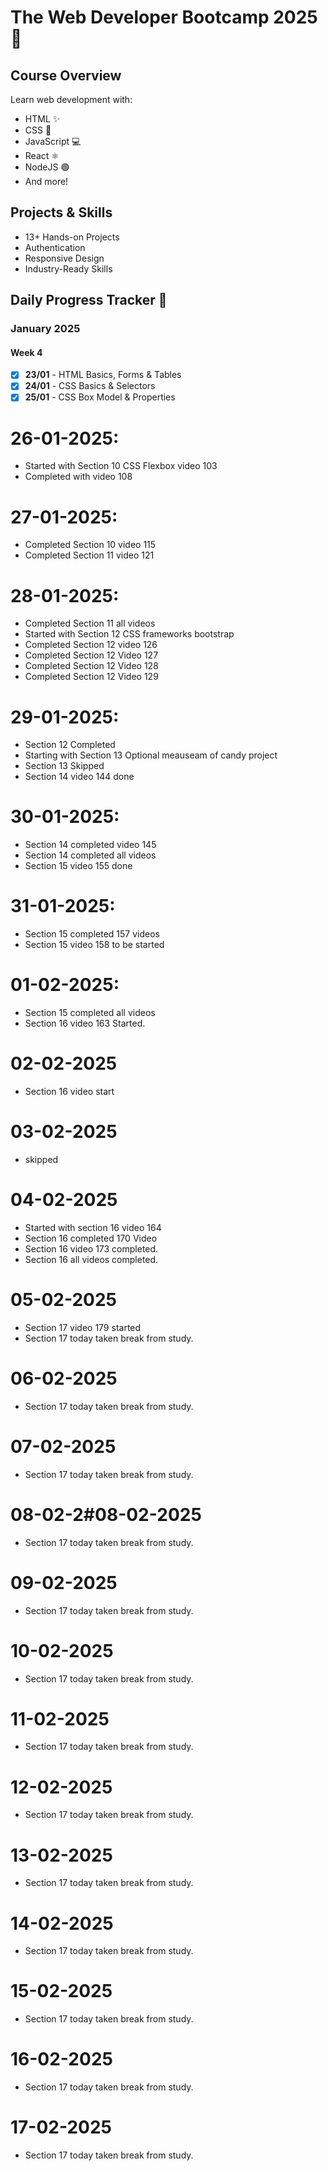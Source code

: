 # The Web Developer Bootcamp 2025 🚀

## Course Overview
Learn web development with:
- HTML ✨
- CSS 🎨
- JavaScript 💻
- React ⚛️
- NodeJS 🟢
- And more! 

## Projects & Skills
- 13+ Hands-on Projects
- Authentication
- Responsive Design
- Industry-Ready Skills

## Daily Progress Tracker 📅

### January 2025
#### Week 4
- [x] **23/01** - HTML Basics, Forms & Tables
- [x] **24/01** - CSS Basics & Selectors
- [x] **25/01** - CSS Box Model & Properties

# 26-01-2025:
* Started with Section 10 CSS Flexbox video 103
* Completed with video 108

# 27-01-2025:
* Completed Section 10 video 115
* Completed Section 11 video 121

# 28-01-2025:
* Completed Section 11 all videos
* Started with Section 12 CSS frameworks bootstrap
* Completed Section 12 video 126
* Completed Section 12 Video 127 
* Completed Section 12 Video 128
* Completed Section 12 Video 129

# 29-01-2025:
* Section 12 Completed 
* Starting with Section 13 Optional meauseam of candy project
* Section 13 Skipped
* Section 14 video 144 done

# 30-01-2025:
* Section 14 completed video 145
* Section 14 completed all videos
* Section 15 video 155 done

# 31-01-2025:
* Section 15 completed 157 videos
* Section 15 video 158 to be started

# 01-02-2025:
* Section 15  completed all videos
* Section 16 video 163 Started.

# 02-02-2025
* Section 16 video start 

# 03-02-2025
* skipped

# 04-02-2025
* Started with section 16 video 164
* Section 16 completed 170 Video
* Section 16 video 173 completed.
* Section 16 all videos completed.

# 05-02-2025
* Section 17 video 179 started
* Section 17 today taken break from study.

# 06-02-2025
* Section 17 today taken break from study.

# 07-02-2025
* Section 17 today taken break from study.

# 08-02-2#08-02-2025
* Section 17 today taken break from study.

# 09-02-2025
* Section 17 today taken break from study.

# 10-02-2025
* Section 17 today taken break from study.

# 11-02-2025
* Section 17 today taken break from study.

# 12-02-2025
* Section 17 today taken break from study.

# 13-02-2025
* Section 17 today taken break from study.

# 14-02-2025
* Section 17 today taken break from study.

# 15-02-2025
* Section 17 today taken break from study.

# 16-02-2025
* Section 17 today taken break from study.

# 17-02-2025
* Section 17 today taken break from study.